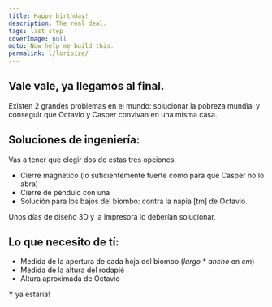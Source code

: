 ```yaml
---
title: Happy birthday!
description: The real deal.
tags: last step
coverImage: null
moto: Now help me build this.
permalink: l/loribiza/
---
```


## Vale vale, ya llegamos al final.
Existen 2 grandes problemas en el mundo: solucionar la pobreza mundial y conseguir que Octavio y Casper convivan en una misma casa.

## Soluciones de ingeniería:
Vas a tener que elegir dos de estas tres opciones:
+ Cierre magnético (lo suficientemente fuerte como para que Casper no lo abra)
+ Cierre de péndulo con una 
+ Solución para los bajos del biombo: contra la napia [tm] de Octavio.

Unos días de diseño 3D y la impresora lo deberían solucionar.

## Lo que necesito de tí:
+ Medida de la apertura de cada hoja del biombo (*largo* * *ancho* en *cm*)
+ Medida de la altura del rodapié
+ Altura aproximada de Octavio

Y ya estaría!